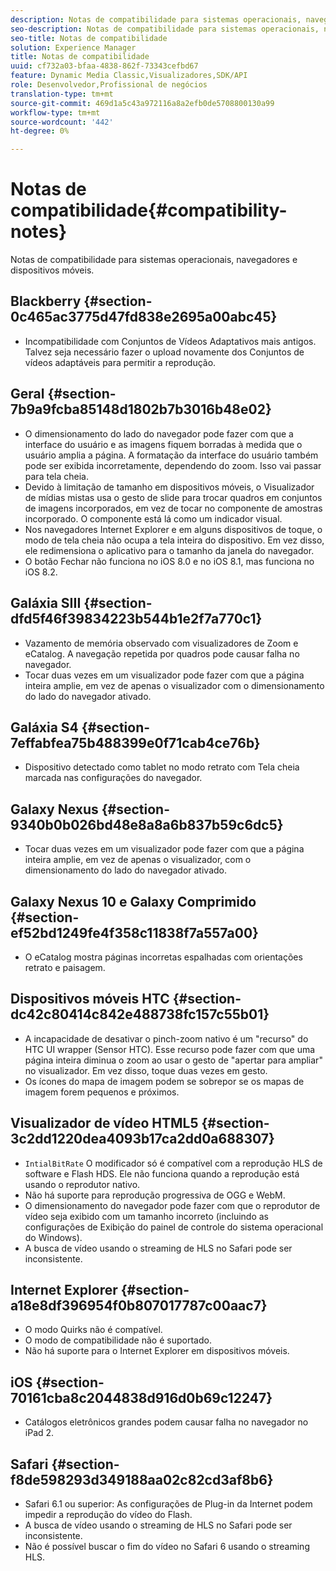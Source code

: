 ```yaml
---
description: Notas de compatibilidade para sistemas operacionais, navegadores e dispositivos móveis.
seo-description: Notas de compatibilidade para sistemas operacionais, navegadores e dispositivos móveis.
seo-title: Notas de compatibilidade
solution: Experience Manager
title: Notas de compatibilidade
uuid: cf732a03-bfaa-4838-862f-73343cefbd67
feature: Dynamic Media Classic,Visualizadores,SDK/API
role: Desenvolvedor,Profissional de negócios
translation-type: tm+mt
source-git-commit: 469d1a5c43a972116a8a2efb0de5708800130a99
workflow-type: tm+mt
source-wordcount: '442'
ht-degree: 0%

---
```



# Notas de compatibilidade{#compatibility-notes}

<!-- Updated January 13,2021 from https://wiki.corp.adobe.com/pages/viewpage.action?spaceKey=scene7qa&title=s7Viewers%2C+S7SDK%2C+S7OnDemand+Release+Notes - Contact is Sasha -->

Notas de compatibilidade para sistemas operacionais, navegadores e dispositivos móveis.

## Blackberry {#section-0c465ac3775d47fd838e2695a00abc45}

* Incompatibilidade com Conjuntos de Vídeos Adaptativos mais antigos. Talvez seja necessário fazer o upload novamente dos Conjuntos de vídeos adaptáveis para permitir a reprodução.

## Geral {#section-7b9a9fcba85148d1802b7b3016b48e02}

* O dimensionamento do lado do navegador pode fazer com que a interface do usuário e as imagens fiquem borradas à medida que o usuário amplia a página. A formatação da interface do usuário também pode ser exibida incorretamente, dependendo do zoom. Isso vai passar para tela cheia.
* Devido à limitação de tamanho em dispositivos móveis, o Visualizador de mídias mistas usa o gesto de slide para trocar quadros em conjuntos de imagens incorporados, em vez de tocar no componente de amostras incorporado. O componente está lá como um indicador visual.
* Nos navegadores Internet Explorer e em alguns dispositivos de toque, o modo de tela cheia não ocupa a tela inteira do dispositivo. Em vez disso, ele redimensiona o aplicativo para o tamanho da janela do navegador.
* O botão Fechar não funciona no iOS 8.0 e no iOS 8.1, mas funciona no iOS 8.2.

## Galáxia SIII {#section-dfd5f46f39834223b544b1e2f7a770c1}

* Vazamento de memória observado com visualizadores de Zoom e eCatalog. A navegação repetida por quadros pode causar falha no navegador.
* Tocar duas vezes em um visualizador pode fazer com que a página inteira amplie, em vez de apenas o visualizador com o dimensionamento do lado do navegador ativado.

## Galáxia S4 {#section-7effabfea75b488399e0f71cab4ce76b}

* Dispositivo detectado como tablet no modo retrato com Tela cheia marcada nas configurações do navegador.

## Galaxy Nexus {#section-9340b0b026bd48e8a8a6b837b59c6dc5}

* Tocar duas vezes em um visualizador pode fazer com que a página inteira amplie, em vez de apenas o visualizador, com o dimensionamento do lado do navegador ativado.

## Galaxy Nexus 10 e Galaxy Comprimido {#section-ef52bd1249fe4f358c11838f7a557a00}

* O eCatalog mostra páginas incorretas espalhadas com orientações retrato e paisagem.

## Dispositivos móveis HTC {#section-dc42c80414c842e488738fc157c55b01}

* A incapacidade de desativar o pinch-zoom nativo é um &quot;recurso&quot; do HTC UI wrapper (Sensor HTC). Esse recurso pode fazer com que uma página inteira diminua o zoom ao usar o gesto de &quot;apertar para ampliar&quot; no visualizador. Em vez disso, toque duas vezes em gesto.
* Os ícones do mapa de imagem podem se sobrepor se os mapas de imagem forem pequenos e próximos.

## Visualizador de vídeo HTML5 {#section-3c2dd1220dea4093b17ca2dd0a688307}

* `IntialBitRate` O modificador só é compatível com a reprodução HLS de software e Flash HDS. Ele não funciona quando a reprodução está usando o reprodutor nativo.
* Não há suporte para reprodução progressiva de OGG e WebM.
* O dimensionamento do navegador pode fazer com que o reprodutor de vídeo seja exibido com um tamanho incorreto (incluindo as configurações de Exibição do painel de controle do sistema operacional do Windows).
* A busca de vídeo usando o streaming de HLS no Safari pode ser inconsistente.

## Internet Explorer {#section-a18e8df396954f0b807017787c00aac7}

* O modo Quirks não é compatível.
* O modo de compatibilidade não é suportado.
* Não há suporte para o Internet Explorer em dispositivos móveis.

## iOS {#section-70161cba8c2044838d916d0b69c12247}

* Catálogos eletrônicos grandes podem causar falha no navegador no iPad 2.

## Safari {#section-f8de598293d349188aa02c82cd3af8b6}

* Safari 6.1 ou superior: As configurações de Plug-in da Internet podem impedir a reprodução do vídeo do Flash.
* A busca de vídeo usando o streaming de HLS no Safari pode ser inconsistente.
* Não é possível buscar o fim do vídeo no Safari 6 usando o streaming HLS.
